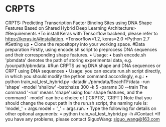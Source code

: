   # CRPTS
CRPTS: Predicting Transcription Factor Binding Sites using DNA Shape Features Based on Shared Hybrid Deep Learning Architecture>
#Requirements
  *To install Keras with Tensorflow backend, please refer to https://keras.io/#installation.
  *Tensorflow=1.2, keras=2.0
  *Python 2.7
#Setting up
    •	Clone the repositopry into your working space.
#Data preparation
    Firstly, using encode.sh script to preprocess DNA sequences and their corresponding shape features.
    •	Usage: 
    •	bash encode.sh <pbmdata>
    'pbmdata' denotes the path of storing experimental data, e.g. /yourpath/pbmdata.
#Run CRPTS using DNA shape and DNA sequences or CRPT using DNA sequences
    •	Usage: you can excute run.sh script directly, in which you should modify the python command accordingly, e.g.: 
    •	python train_val_test_hybrid.py -datadir ./pbmdata/$eachTF/data -run 'shape' -model 'shallow' -batchsize 300 -k 5 -params 30 --train
    The command '-run' means 'shape' using four shape features, and the command '-model' can be a choice of {'CRPTS', 'CRPT'}
    Note that you should change the ouput path in the run.sh script, the naming rule is: 'model_' + args.model + '_' + args.run.
    •	Type the following for details on other optional arguments: 
    •	python train_val_test_hybrid.py -h
 #Contact
 *If you have any problems, please contact SiguoWang: siguo_wang@163.com

